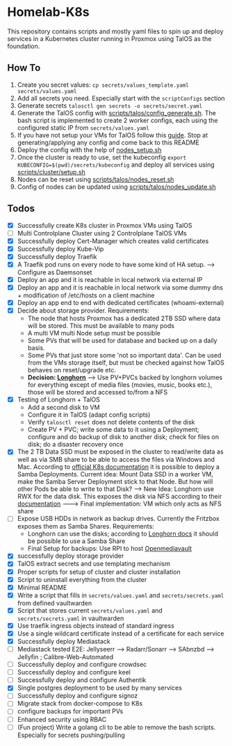# Homelab-K8s

This repository contains scripts and mostly yaml files to spin up and deploy services in a Kubernetes cluster running in Proxmox using TalOS as the foundation.

## How To

1. Create you secret values: `cp secrets/values_template.yaml secrets/values.yaml`
1. Add all secrets you need. Especially start with the `scriptConfigs` section
1. Generate secrets `talosctl gen secrets -o secrets/secret.yaml`
1. Generate the TalOS config with [scripts/talos/config_generate.sh](/scripts/talos/config_generate.sh). The bash script is implemented to create 2 worker configs, each using the configured static IP from `secrets/values.yaml`
1. If you have not setup your VMs for TalOS follow this [guide](https://www.talos.dev/v1.8/talos-guides/install/virtualized-platforms/proxmox/). Stop at generating/applying any config and come back to this README
1. Deploy the config with the help of [nodes_setup.sh](/scripts/talos/nodes_setup.sh)
1. Once the cluster is ready to use, set the kubeconfig `export KUBECONFIG=$(pwd)/secrets/kubeconfig` and deploy all services using [scripts/cluster/setup.sh](/scripts/cluster/setup.sh)
1. Nodes can be reset using [scripts/talos/nodes_reset.sh](/scripts/talos/nodes_reset.sh)
1. Config of nodes can be updated using [scripts/talos/nodes_update.sh](/scripts/talos/nodes_update.sh)

## Todos

- [x] Successfully create K8s cluster in Proxmox VMs using TalOS
- [ ] Multi Controlplane Cluster using 2 Controlplane TalOS VMs
- [x] Successfully deploy Cert-Manager which creates valid certificates
- [x] Successfully deploy Kube-Vip
- [x] Successfully deploy Traefik
- [x] A Traefik pod runs on every node to have some kind of HA setup. --> Configure as Daemsonset
- [x] Deploy an app and it is reachable in local network via external IP
- [x] Deploy an app and it is reachable in local network via some dummy dns + modification of /etc/hosts on a client machine
- [x] Deploy an app end to end with dedicated certificates (whoami-external)
- [x] Decide about storage provider. Requirements:
  - The node that hosts Proxmox has a dedicated 2TB SSD where data will be stored. This must be available to many pods
  - A multi VM multi Node setup must be possible
  - Some PVs that will be used for database and backed up on a daily basis.
  - Some PVs that just store some 'not so important data'. Can be used from the VMs storage itself, but must be checked against how TalOS behaves on reset/upgrade etc.
  - **Decision: [Longhorn](https://longhorn.io)** --> Use PV+PVCs backed by longhorn volumes for everything except of media files (movies, music, books etc.), those will be stored and accessed to/from a NFS
- [x] Testing of Longhorn + TalOS
  - Add a second disk to VM
  - Configure it in TalOS (adapt config scripts)
  - Verify `talosctl reset` does not delete contents of the disk
  - Create PV + PVC; write some data to it using a Deployment; configure and do backup of disk to another disk; check for files on disk; do a disaster recovery once
- [x] The 2 TB Data SSD must be exposed in the cluster to read/write data as well as via SMB share to be able to access the files via Windows and Mac. According to [official K8s documentation](https://github.com/kubernetes-csi/csi-driver-smb/blob/master/deploy/example/smb-provisioner/README.md) it is possible to deploy a Samba Deployments. Current idea: Mount Data SSD in a worker VM, make the Samba Server Deployment stick to that Node. But how will other Pods be able to write to that Disk?
--> New Idea: Longhorn use RWX for the data disk. This exposes the disk via NFS according to their [documentation](https://longhorn.io/docs/1.7.2/nodes-and-volumes/volumes/rwx-volumes/#configuring-volume-locality-for-rwx-volumes)
---> Final implementation: VM which only acts as NFS share
- [ ] Expose USB HDDs in network as backup drives. Currently the Fritzbox exposes them as Samba Shares. Requirements:
  - Longhorn can use the disks; according to [Longhorn docs](https://longhorn.io/docs/1.7.2/snapshots-and-backups/backup-and-restore/set-backup-target/) it should be possible to use a Samba Share
  - Final Setup for backups: Use RPI to host [Openmediavault](https://www.openmediavault.org/)
- [x] successfully deploy storage provider
- [x] TalOS extract secrets and use templating mechanism
- [x] Proper scripts for setup of cluster and cluster installation
- [x] Script to uninstall everything from the cluster
- [x] Minimal README
- [x] Write a script that fills in `secrets/values.yaml` and `secrets/secrets.yaml` from defined vaultwarden
- [x] Script that stores current `secrets/values.yaml` and `secrets/secrets.yaml` in vaultwarden
- [x] Use traefik ingress objects instead of standard ingress
- [x] Use a single wildcard certificate instead of a certificate for each service
- [x] Successfully deploy Mediastack
- [ ] Mediastack tested E2E: Jellyseerr --> Radarr/Sonarr --> SAbnzbd --> Jellyfin ; Calibre-Web-Automated
- [ ] Successfully deploy and configure crowdsec
- [ ] Successfully deploy and configure keel
- [ ] Successfully deploy and configure Authentik
- [x] Single postgres deployment to be used by many services
- [ ] Successfully deploy and configure signoz
- [ ] Migrate stack from docker-compose to K8s
- [ ] configure backups for important PVs
- [ ] Enhanced security using RBAC
- [ ] (Fun project) Write a golang cli to be able to remove the bash scripts. Especially for secrets pushing/pulling

